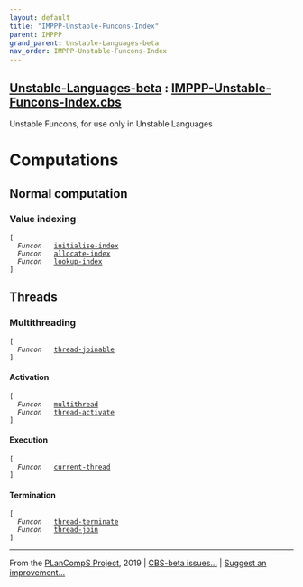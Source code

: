 ```yaml
---
layout: default
title: "IMPPP-Unstable-Funcons-Index"
parent: IMPPP
grand_parent: Unstable-Languages-beta
nav_order: IMPPP-Unstable-Funcons-Index
---
```


[Unstable-Languages-beta] : [IMPPP-Unstable-Funcons-Index.cbs]
-----------------------------


Unstable Funcons, for use only in Unstable Languages


# Computations

## Normal computation

### Value indexing
<div class="highlighter-rouge"><pre class="highlight"><code>[
  <i class="keyword">Funcon</i>   <span class="name"><a href="../../../../../Unstable-Funcons-beta/Unstable-Computations/Normal/Indexing/index.html#Name_initialise-index">initialise-index</a></span>
  <i class="keyword">Funcon</i>   <span class="name"><a href="../../../../../Unstable-Funcons-beta/Unstable-Computations/Normal/Indexing/index.html#Name_allocate-index">allocate-index</a></span>
  <i class="keyword">Funcon</i>   <span class="name"><a href="../../../../../Unstable-Funcons-beta/Unstable-Computations/Normal/Indexing/index.html#Name_lookup-index">lookup-index</a></span>
]</code></pre></div>


## Threads

### Multithreading
<div class="highlighter-rouge"><pre class="highlight"><code>[
  <i class="keyword">Funcon</i>   <span class="name"><a href="../../../../../Unstable-Funcons-beta/Unstable-Computations/Threads/Multithreading/index.html#Name_thread-joinable">thread-joinable</a></span>
]</code></pre></div>


#### Activation
<div class="highlighter-rouge"><pre class="highlight"><code>[
  <i class="keyword">Funcon</i>   <span class="name"><a href="../../../../../Unstable-Funcons-beta/Unstable-Computations/Threads/Multithreading/index.html#Name_multithread">multithread</a></span>
  <i class="keyword">Funcon</i>   <span class="name"><a href="../../../../../Unstable-Funcons-beta/Unstable-Computations/Threads/Multithreading/index.html#Name_thread-activate">thread-activate</a></span>
]</code></pre></div>


#### Execution
<div class="highlighter-rouge"><pre class="highlight"><code>[
  <i class="keyword">Funcon</i>   <span class="name"><a href="../../../../../Unstable-Funcons-beta/Unstable-Computations/Threads/Multithreading/index.html#Name_current-thread">current-thread</a></span> 
]</code></pre></div>


#### Termination
<div class="highlighter-rouge"><pre class="highlight"><code>[
  <i class="keyword">Funcon</i>   <span class="name"><a href="../../../../../Unstable-Funcons-beta/Unstable-Computations/Threads/Multithreading/index.html#Name_thread-terminate">thread-terminate</a></span>
  <i class="keyword">Funcon</i>   <span class="name"><a href="../../../../../Unstable-Funcons-beta/Unstable-Computations/Threads/Multithreading/index.html#Name_thread-join">thread-join</a></span>
]</code></pre></div>




____

From the [PLanCompS Project], 2019 | [CBS-beta issues...] | [Suggest an improvement...]

[IMPPP-Unstable-Funcons-Index.cbs]: IMPPP-Unstable-Funcons-Index.cbs 
  "CBS SOURCE FILE"
[Funcons-beta]: /docs/Funcons-beta
 "FUNCONS-BETA"
[Unstable-Funcons-beta]: /docs/Unstable-Funcons-beta
  "UNSTABLE-FUNCONS-BETA"
[Languages-beta]: /docs/Languages-beta
  "LANGUAGES-BETA"
[Unstable-Languages-beta]: /docs/Unstable-Languages-beta
  "UNSTABLE-LANGUAGES-BETA"
[CBS-beta]:  "CBS-BETA"
[PLanCompS Project]: http://plancomps.org
  "PROGRAMMING LANGUAGE COMPONENTS AND SPECIFICATIONS PROJECT HOME PAGE"
[CBS-beta issues...]: https://github.com/plancomps/plancomps.github.io/issues
  "CBS-BETA ISSUE REPORTS ON GITHUB"
[Suggest an improvement...]: mailto:plancomps@gmail.com?Subject=CBS-beta%20-%20comment&Body=Re%3A%20CBS-beta%20specification%20at%20IMPPP/IMPPP-Unstable-Funcons-Index/IMPPP-Unstable-Funcons-Index.cbs%0A%0AComment/Query/Issue/Suggestion%3A%0A%0A%0ASignature%3A%0A 
  "GENERATE AN EMAIL TEMPLATE"
